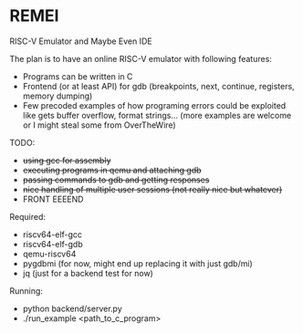 # REMEI

RISC-V Emulator and Maybe Even IDE

The plan is to have an online RISC-V emulator with following features:
- Programs can be written in C
- Frontend (or at least API) for gdb (breakpoints, next, continue, registers, memory dumping)
- Few precoded examples of how programing errors could be exploited like gets buffer overflow, format strings... (more examples are welcome or I might steal some from OverTheWire)

TODO:
- ~~using gcc for assembly~~
- ~~executing programs in qemu and attaching gdb~~
- ~~passing commands to gdb and getting responses~~
- ~~nice handling of multiple user sessions (not really nice but whatever)~~
- FRONT EEEEND

Required:
- riscv64-elf-gcc
- riscv64-elf-gdb
- qemu-riscv64
- pygdbmi (for now, might end up replacing it with just gdb/mi)
- jq (just for a backend test for now)

Running:
- python backend/server.py
- ./run_example <path_to_c_program>
